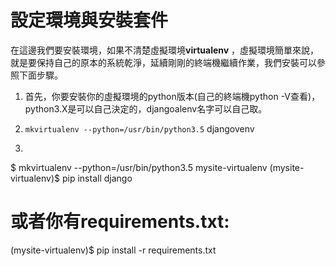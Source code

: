 # 設定環境與安裝套件

在這邊我們要安裝環境，如果不清楚虛擬環境**virtualenv** ，虛擬環境簡單來說，就是要保持自己的原本的系統乾淨，延續剛剛的終端機繼續作業，我們安裝可以參照下面步驟。

1. 首先，你要安裝你的虛擬環境的python版本\(自己的終端機python -V查看\)，python3.X是可以自己決定的，djangoalenv名字可以自己取。
2. `mkvirtualenv --python=/usr/bin/python3.5` djangovenv  



1.   ```text
   $ mkvirtualenv --python=/usr/bin/python3.5 mysite-virtualenv
   (mysite-virtualenv)$ pip install django
   # 或者你有requirements.txt:
   (mysite-virtualenv)$ pip install -r requirements.txt
   ```





